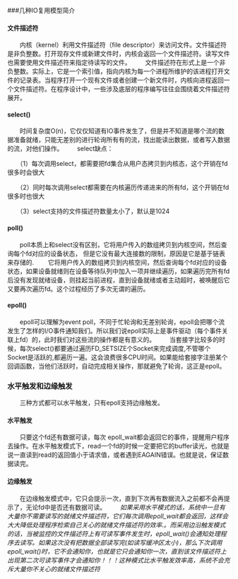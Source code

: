 ###几种IO复用模型简介
#### 文件描述符
　　内核（kernel）利用文件描述符（file descriptor）来访问文件。文件描述符是非负整数。打开现存文件或新建文件时，内核会返回一个文件描述符。读写文件也需要使用文件描述符来指定待读写的文件。
　　文件描述符在形式上是一个非负整数。实际上，它是一个索引值，指向内核为每一个进程所维护的该进程打开文件的记录表。当程序打开一个现有文件或者创建一个新文件时，内核向进程返回一个文件描述符。在程序设计中，一些涉及底层的程序编写往往会围绕着文件描述符展开。
#### select()
　　时间复杂度O(n)，它仅仅知道有IO事件发生了，但是并不知道是哪个流的数据准备就绪，只能无差别的进行轮询所有有的流，找出能读出数据，或者写入数据的流，对他们操作。
　　select缺点：
    
　　（1）每次调用select，都需要把fd集合从用户态拷贝到内核态，这个开销在fd很多时会很大
    
　　（2）同时每次调用select都需要在内核遍历传递进来的所有fd，这个开销在fd很多时也很大
    
　　（3）select支持的文件描述符数量太小了，默认是1024
#### poll()
　　poll本质上和select没有区别，它将用户传入的数组拷贝到内核空间，然后查询每个fd对应的设备状态， 但是它没有最大连接数的限制，原因是它是基于链表来存储的.
　　它将用户传入的数组拷贝到内核空间，然后查询每个fd对应的设备状态，如果设备就绪则在设备等待队列中加入一项并继续遍历，如果遍历完所有fd后没有发现就绪设备，则挂起当前进程，直到设备就绪或者主动超时，被唤醒后它又要再次遍历fd。这个过程经历了多次无谓的遍历。
#### epoll()
　　epoll可以理解为event poll，不同于忙轮询和无差别轮询，epoll会把哪个流发生了怎样的I/O事件通知我们。所以我们说epoll实际上是事件驱动（每个事件关联上fd）的，此时我们对这些流的操作都是有意义的。
　　当套接字比较多的时候，每次select()都要通过遍历FD_SETSIZE个Socket来完成调度,不管哪个Socket是活跃的,都遍历一遍。这会浪费很多CPU时间。如果能给套接字注册某个回调函数，当他们活跃时，自动完成相关操作，那就避免了轮询，这正是epoll。

### 水平触发和边缘触发
　　三种方式都可以水平触发，只有epoll支持边缘触发。
#### 水平触发
　　只要这个fd还有数据可读，每次 epoll_wait都会返回它的事件，提醒用户程序去操作。在水平触发模式下，read一个fd的时候一定要把它的buffer读光，也就是说一直读到read的返回值小于请求值，或者遇到EAGAIN错误。也就是说，保证数据读完。
#### 边缘触发
　　在边缘触发模式中，它只会提示一次，直到下次再有数据流入之前都不会再提示了，无论fd中是否还有数据可读。
　　*如果采用水平模式的话，系统中一旦有大量你不需要读写的就绪文件描述符，它们每次调用epoll_wait都会返回，这样会大大降低处理程序检索自己关心的就绪文件描述符的效率.。而采用边沿触发模式的话，当被监控的文件描述符上有可读写事件发生时，epoll_wait()会通知处理程序去读写。如果这次没有把数据全部读写完(如读写缓冲区太小)，那么下次调用epoll_wait()时，它不会通知你，也就是它只会通知你一次，直到该文件描述符上出现第二次可读写事件才会通知你！！！这种模式比水平触发效率高，系统不会充斥大量你不关心的就绪文件描述符*

　　